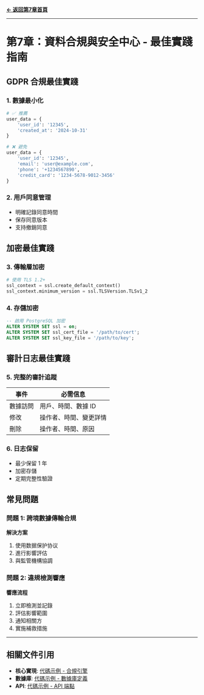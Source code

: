 **[← 返回第7章首頁](ch7-index.md)**

---

# 第7章：資料合規與安全中心 - 最佳實踐指南

## GDPR 合規最佳實踐

### 1. 數據最小化

```python
# ✅ 推薦
user_data = {
    'user_id': '12345',
    'created_at': '2024-10-31'
}

# ❌ 避免
user_data = {
    'user_id': '12345',
    'email': 'user@example.com',
    'phone': '+1234567890',
    'credit_card': '1234-5678-9012-3456'
}
```

### 2. 用戶同意管理

- 明確記錄同意時間
- 保存同意版本
- 支持撤銷同意

## 加密最佳實踐

### 3. 傳輸層加密

```python
# 使用 TLS 1.2+
ssl_context = ssl.create_default_context()
ssl_context.minimum_version = ssl.TLSVersion.TLSv1_2
```

### 4. 存儲加密

```sql
-- 啟用 PostgreSQL 加密
ALTER SYSTEM SET ssl = on;
ALTER SYSTEM SET ssl_cert_file = '/path/to/cert';
ALTER SYSTEM SET ssl_key_file = '/path/to/key';
```

## 審計日志最佳實踐

### 5. 完整的審計追蹤

| 事件 | 必需信息 |
|------|---------|
| 數據訪問 | 用戶、時間、數據 ID |
| 修改 | 操作者、時間、變更詳情 |
| 刪除 | 操作者、時間、原因 |

### 6. 日志保留

- 最少保留 1 年
- 加密存儲
- 定期完整性驗證

## 常見問題

### 問題 1: 跨境數據傳輸合規

**解決方案**
1. 使用数据保护协议
2. 進行影響評估
3. 與監管機構協調

### 問題 2: 違規檢測響應

**響應流程**
1. 立即檢測並記錄
2. 評估影響範圍
3. 通知相關方
4. 實施補救措施

---

## 相關文件引用

- **核心實現**: [代碼示例 - 合規引擎](../ch7-code-examples/ch7-code-01-compliance-engine.md)
- **數據庫**: [代碼示例 - 數據庫定義](../ch7-code-examples/ch7-code-02-database-schema.md)
- **API**: [代碼示例 - API 端點](../ch7-code-examples/ch7-code-03-api-examples.md)

